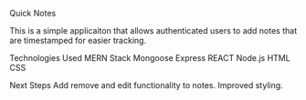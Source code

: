 Quick Notes

This is a simple applicaiton that allows authenticated users to add notes that are timestamped for easier tracking.






Technologies Used
MERN Stack
Mongoose
Express
REACT
Node.js
HTML
CSS

Next Steps
Add remove and edit functionality to notes.
Improved styling.

